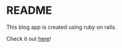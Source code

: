 # README

This blog app is created using ruby on rails.

Check it out [here](https://boop-blog-rails.onrender.com/)!
